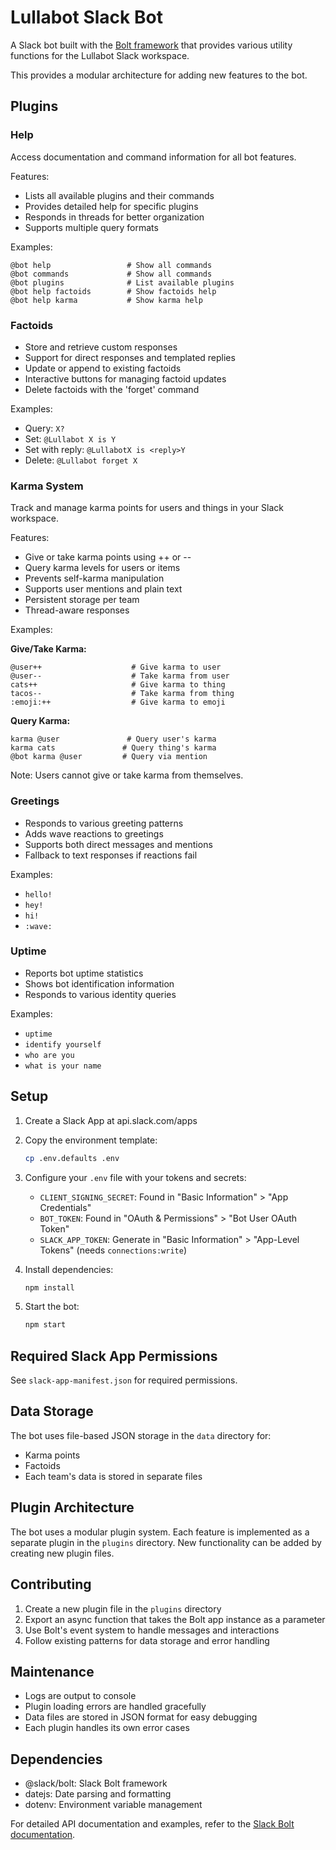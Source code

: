 # Lullabot Slack Bot

A Slack bot built with the [Bolt framework](https://tools.slack.dev/bolt-js/) that provides various utility functions for the Lullabot Slack workspace.

This provides a modular architecture for adding new features to the bot.

## Plugins

### Help

Access documentation and command information for all bot features.

Features:
- Lists all available plugins and their commands
- Provides detailed help for specific plugins
- Responds in threads for better organization
- Supports multiple query formats

Examples:
```
@bot help                 # Show all commands
@bot commands             # Show all commands
@bot plugins              # List available plugins
@bot help factoids        # Show factoids help
@bot help karma           # Show karma help
```

### Factoids

- Store and retrieve custom responses
- Support for direct responses and templated replies
- Update or append to existing factoids
- Interactive buttons for managing factoid updates
- Delete factoids with the 'forget' command

Examples:

- Query: `X?`
- Set: `@Lullabot X is Y`
- Set with reply: `@LullabotX is <reply>Y`
- Delete: `@Lullabot forget X`

### Karma System

Track and manage karma points for users and things in your Slack workspace.

Features:
- Give or take karma points using ++ or --
- Query karma levels for users or items
- Prevents self-karma manipulation
- Supports user mentions and plain text
- Persistent storage per team
- Thread-aware responses

Examples:

**Give/Take Karma:**
```
@user++                    # Give karma to user
@user--                    # Take karma from user
cats++                     # Give karma to thing
tacos--                    # Take karma from thing
:emoji:++                  # Give karma to emoji
```

**Query Karma:**
```
karma @user               # Query user's karma
karma cats               # Query thing's karma
@bot karma @user         # Query via mention
```

Note: Users cannot give or take karma from themselves.

### Greetings

- Responds to various greeting patterns
- Adds wave reactions to greetings
- Supports both direct messages and mentions
- Fallback to text responses if reactions fail

Examples:

- `hello!`
- `hey!`
- `hi!`
- `:wave:`

### Uptime

- Reports bot uptime statistics
- Shows bot identification information
- Responds to various identity queries

Examples:

- `uptime`
- `identify yourself`
- `who are you`
- `what is your name`

## Setup

1. Create a Slack App at api.slack.com/apps

2. Copy the environment template:

   ```bash
   cp .env.defaults .env
   ```

3. Configure your `.env` file with your tokens and secrets:

   - `CLIENT_SIGNING_SECRET`: Found in "Basic Information" > "App Credentials"
   - `BOT_TOKEN`: Found in "OAuth & Permissions" > "Bot User OAuth Token"
   - `SLACK_APP_TOKEN`: Generate in "Basic Information" > "App-Level Tokens" (needs `connections:write`)

4. Install dependencies:

   ```bash
   npm install
   ```

5. Start the bot:

   ```bash
   npm start
   ```

## Required Slack App Permissions

See `slack-app-manifest.json` for required permissions.

## Data Storage

The bot uses file-based JSON storage in the `data` directory for:

- Karma points
- Factoids
- Each team's data is stored in separate files

## Plugin Architecture

The bot uses a modular plugin system. Each feature is implemented as a separate plugin in the `plugins` directory. New functionality can be added by creating new plugin files.

## Contributing

1. Create a new plugin file in the `plugins` directory
2. Export an async function that takes the Bolt app instance as a parameter
3. Use Bolt's event system to handle messages and interactions
4. Follow existing patterns for data storage and error handling

## Maintenance

- Logs are output to console
- Plugin loading errors are handled gracefully
- Data files are stored in JSON format for easy debugging
- Each plugin handles its own error cases

## Dependencies

- @slack/bolt: Slack Bolt framework
- datejs: Date parsing and formatting
- dotenv: Environment variable management

For detailed API documentation and examples, refer to the [Slack Bolt documentation](https://slack.dev/bolt-js).
